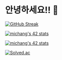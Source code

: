 # 안녕하세요!! 🐥

[![GitHub Streak](http://github-readme-streak-stats.herokuapp.com?user=minseok128&theme=tokyonight_duo)](https://github.com/minseok128)

[![michang's 42 stats](https://badge42.vercel.app/api/v2/clihfpixu004508mlxyqcs2qv/stats?cursusId=9&coalitionId=piscine)](https://github.com/JaeSeoKim/badge42)

[![michang's 42 stats](https://badge42.vercel.app/api/v2/clihfpixu004508mlxyqcs2qv/stats?cursusId=21&coalitionId=87)](https://github.com/JaeSeoKim/badge42)

[![Solved.ac](http://mazassumnida.wtf/api/v2/generate_badge?boj=minseok128)](https://solved.ac/profile/minseok128)
